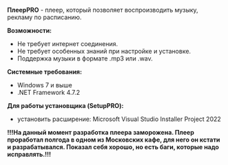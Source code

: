 **ПлеерPRO** - плеер, который позволяет воспроизводить музыку, рекламу по расписанию. 
  
**Возможности:**  
-   Не требует интернет соединения.  
-   Не требует особенных знаний при настройке и установке.
-   Поддержка музыки в формате .mp3 или .wav. 
  
**Системные требования:**  
-   Windows 7 и выше
-   .NET Framework 4.7.2

**Для работы установщика (SetupPRO):**  
-   установить расширение: Microsoft Visual Studio Installer Project 2022

**!!!На данный момент разработка плеера заморожена.
Плеер проработал полгода в одном из Московских кафе, для него он кстати и разрабатывался.
Показал себя хорошо, но есть баги, которые надо исправлять.!!!**

